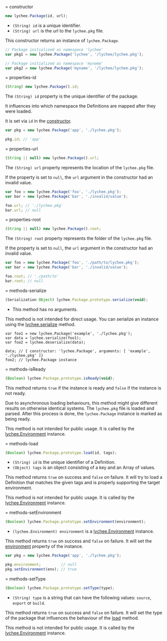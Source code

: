 
= constructor

```javascript
new lychee.Package(id, url);
```

- `(String) id` is a unique identifier.
- `(String) url` is the url to the `lychee.pkg` file.

This constructor returns an instance of `lychee.Package`.

```javascript
// Package initialized as namespace 'lychee'
var pkg1 = new lychee.Package('lychee', '/lychee/lychee.pkg');

// Package initialized as namespace 'myname'
var pkg2 = new lychee.Package('myname', '/lychee/lychee.pkg');
```



= properties-id

```javascript
(String) new lychee.Package().id;
```

The `(String) id` property is the unique identifier of
the package.

It influences into which namespace the Definitions are
mapped after they were loaded.

It is set via `id` in the [constructor](#constructor).

```javascript
var pkg = new lychee.Package('app', './lychee.pkg');

pkg.id; // 'app'
```



= properties-url

```javascript
(String || null) new lychee.Package().url;
```

The `(String) url` property represents the location of
the `lychee.pkg` file.

If the property is set to `null`, the `url` argument
in the constructor had an invalid value.

```javascript
var foo = new lychee.Package('foo', './lychee.pkg');
var bar = new lychee.Package('bar', './invalid/value');

foo.url; // './lychee.pkg'
bar.url; // null
```



= properties-root

```javascript
(String || null) new lychee.Package().root;
```

The `(String) root` property represents the folder
of the `lychee.pkg` file.

If the property is set to `null`, the `url` argument
in the constructor had an invalid value.

```javascript
var foo = new lychee.Package('foo', './path/to/lychee.pkg');
var bar = new lychee.Package('bar', './invalid/value');

foo.root; // './path/to'
bar.root; // null
```



= methods-serialize

```javascript
(Serialization Object) lychee.Package.prototype.serialize(void);
```

- This method has no arguments.

This method is not intended for direct usage.
You can serialize an instance using the [lychee.serialize](lychee#methods-serialize) method.

```
var foo1 = new lychee.Package('example', './lychee.pkg');
var data = lychee.serialize(foo1);
var foo2 = lychee.deserialize(data);

data; // { constructor: 'lychee.Package', arguments: [ 'example', './lychee.pkg' ]}
foo2; // lychee.Package instance
```



= methods-isReady

```javascript
(Boolean) lychee.Package.prototype.isReady(void);
```

This method returns `true` if the instance is ready and `false`
if the instance is not ready.

Due to asynchronous loading behaviours, this method might give
different results on otherwise identical systems. The `lychee.pkg`
file is loaded and parsed. After this process is done, the `lychee.Package`
instance is marked as being ready.

This method is not intended for public usage. It is called
by the [lychee.Environment](lychee.Environment) instance.



= methods-load

```javascript
(Boolean) lychee.Package.prototype.load(id, tags);
```

- `(String) id` is the unique identifier of a Definition.
- `(Object) tags` is an object consisting of a key and an Array of values.

This method returns `true` on success and `false` on failure.
It will try to load a Definition that matches the given tags
and is properly supporting the target environment.

This method is not intended for public usage. It is called
by the [lychee.Environment](lychee.Environment) instance.



= methods-setEnvironment

```javascript
(Boolean) lychee.Package.prototype.setEnvironment(environment);
```

- `(lychee.Environment) environment` is a [lychee.Environment](lychee.Environment) instance.

This method returns `true` on success and `false` on failure.
It will set the [environment](#properties-delay) property of the instance.

```javascript
var pkg = new lychee.Package('app', './lychee.pkg');

pkg.environment;         // null
pkg.setEnvironment(env); // true

```



= methods-setType

```javascript
(Boolean) lychee.Package.prototype.setType(type);
```

- `(String) type` is a string that can have the following values: `source`, `export` or `build`.

This method returns `true` on success and `false` on failure.
It will set the type of the package that influences the
behaviour of the [load](#methods-load) method.

This method is not intended for public usage. It is called
by the [lychee.Environment](lychee.Environment) instance.

